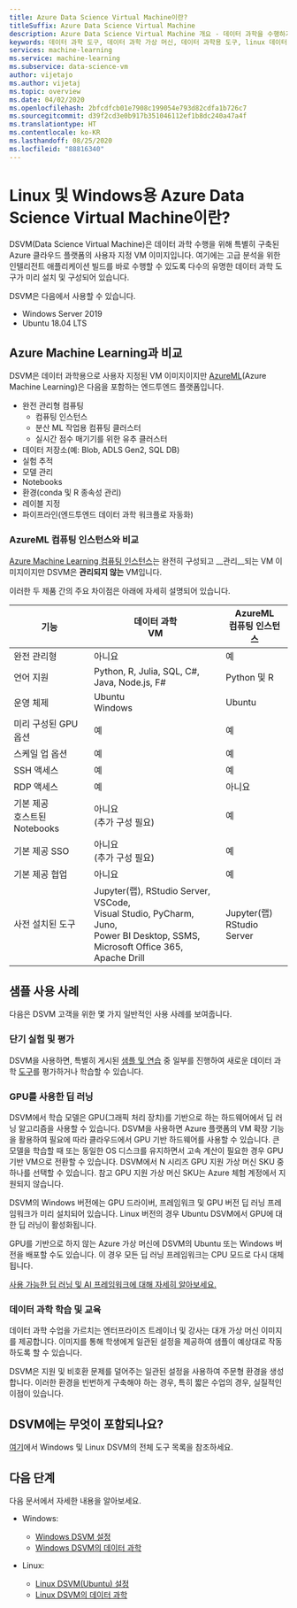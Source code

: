 ```yaml
---
title: Azure Data Science Virtual Machine이란?
titleSuffix: Azure Data Science Virtual Machine
description: Azure Data Science Virtual Machine 개요 - 데이터 과학을 수행하기 위해 미리 설치 및 구성된 도구와 라이브러리가 있는 Azure 클라우드 플랫폼에서 가상 머신을 쉽게 사용할 수 있습니다.
keywords: 데이터 과학 도구, 데이터 과학 가상 머신, 데이터 과학용 도구, linux 데이터 과학
services: machine-learning
ms.service: machine-learning
ms.subservice: data-science-vm
author: vijetajo
ms.author: vijetaj
ms.topic: overview
ms.date: 04/02/2020
ms.openlocfilehash: 2bfcdfcb01e7908c199054e793d82cdfa1b726c7
ms.sourcegitcommit: d39f2cd3e0b917b351046112ef1b8dc240a47a4f
ms.translationtype: HT
ms.contentlocale: ko-KR
ms.lasthandoff: 08/25/2020
ms.locfileid: "88816340"
---
```

# <a name="what-is-the-azure-data-science-virtual-machine-for-linux-and-windows"></a>Linux 및 Windows용 Azure Data Science Virtual Machine이란?

DSVM(Data Science Virtual Machine)은 데이터 과학 수행을 위해 특별히 구축된 Azure 클라우드 플랫폼의 사용자 지정 VM 이미지입니다. 여기에는 고급 분석을 위한 인텔리전트 애플리케이션 빌드를 바로 수행할 수 있도록 다수의 유명한 데이터 과학 도구가 미리 설치 및 구성되어 있습니다.

DSVM은 다음에서 사용할 수 있습니다.

+ Windows Server 2019
+ Ubuntu 18.04 LTS

## <a name="comparison-with-azure-machine-learning"></a>Azure Machine Learning과 비교

DSVM은 데이터 과학용으로 사용자 지정된 VM 이미지이지만 [AzureML](https://docs.microsoft.com/azure/machine-learning/overview-what-is-azure-ml)(Azure Machine Learning)은 다음을 포함하는 엔드투엔드 플랫폼입니다.

+ 완전 관리형 컴퓨팅
  + 컴퓨팅 인스턴스
  + 분산 ML 작업용 컴퓨팅 클러스터
  + 실시간 점수 매기기를 위한 유추 클러스터
+ 데이터 저장소(예: Blob, ADLS Gen2, SQL DB)
+ 실험 추적
+ 모델 관리
+ Notebooks
+ 환경(conda 및 R 종속성 관리)
+ 레이블 지정
+ 파이프라인(엔드투엔드 데이터 과학 워크플로 자동화)

### <a name="comparison-with-azureml-compute-instances"></a>AzureML 컴퓨팅 인스턴스와 비교

[Azure Machine Learning 컴퓨팅 인스턴스](https://docs.microsoft.com/azure/machine-learning/concept-compute-instance)는 완전히 구성되고 __관리__되는 VM 이미지이지만 DSVM은 __관리되지 않는__ VM입니다.

이러한 두 제품 간의 주요 차이점은 아래에 자세히 설명되어 있습니다.


|기능 |데이터 과학<br>VM |AzureML<br>컴퓨팅 인스턴스  | 
|---------|---------|---------|
| 완전 관리형 | 아니요        | 예        |
|언어 지원     |  Python, R, Julia, SQL, C#,<br> Java, Node.js, F#       | Python 및 R        |
|운영 체제     | Ubuntu<br>Windows         |    Ubuntu     |
|미리 구성된 GPU 옵션     |  예       |    예     |
|스케일 업 옵션 | 예 | 예 |
|SSH 액세스    | 예        |    예     |
|RDP 액세스    | 예        |     아니요    |
|기본 제공<br>호스트된 Notebooks     |   아니요<br>(추가 구성 필요)      |      예   |
|기본 제공 SSO     | 아니요 <br>(추가 구성 필요)         |    예     |
|기본 제공 협업     | 아니요         | 예        |
|사전 설치된 도구     |  Jupyter(랩), RStudio Server, VSCode,<br> Visual Studio, PyCharm, Juno,<br>Power BI Desktop, SSMS, <br>Microsoft Office 365, Apache Drill       |     Jupyter(랩)<br> RStudio Server   |

## <a name="sample-use-cases"></a>샘플 사용 사례

다음은 DSVM 고객을 위한 몇 가지 일반적인 사용 사례를 보여줍니다.

### <a name="short-term-experimentation-and-evaluation"></a>단기 실험 및 평가

DSVM을 사용하면, 특별히 게시된 [샘플 및 연습](./dsvm-samples-and-walkthroughs.md) 중 일부를 진행하여 새로운 데이터 과학 [도구](./tools-included.md)를 평가하거나 학습할 수 있습니다.

### <a name="deep-learning-with-gpus"></a>GPU를 사용한 딥 러닝

DSVM에서 학습 모델은 GPU(그래픽 처리 장치)를 기반으로 하는 하드웨어에서 딥 러닝 알고리즘을 사용할 수 있습니다. DSVM을 사용하면 Azure 플랫폼의 VM 확장 기능을 활용하여 필요에 따라 클라우드에서 GPU 기반 하드웨어를 사용할 수 있습니다. 큰 모델을 학습할 때 또는 동일한 OS 디스크를 유지하면서 고속 계산이 필요한 경우 GPU 기반 VM으로 전환할 수 있습니다. DSVM에서 N 시리즈 GPU 지원 가상 머신 SKU 중 하나를 선택할 수 있습니다. 참고 GPU 지원 가상 머신 SKU는 Azure 체험 계정에서 지원되지 않습니다.

DSVM의 Windows 버전에는 GPU 드라이버, 프레임워크 및 GPU 버전 딥 러닝 프레임워크가 미리 설치되어 있습니다. Linux 버전의 경우 Ubuntu DSVM에서 GPU에 대한 딥 러닝이 활성화됩니다. 

GPU를 기반으로 하지 않는 Azure 가상 머신에 DSVM의 Ubuntu 또는 Windows 버전을 배포할 수도 있습니다. 이 경우 모든 딥 러닝 프레임워크는 CPU 모드로 다시 대체됩니다.

[사용 가능한 딥 러닝 및 AI 프레임워크에 대해 자세히 알아보세요.](dsvm-tools-deep-learning-frameworks.md)

### <a name="data-science-training-and-education"></a>데이터 과학 학습 및 교육

데이터 과학 수업을 가르치는 엔터프라이즈 트레이너 및 강사는 대개 가상 머신 이미지를 제공합니다. 이미지를 통해 학생에게 일관된 설정을 제공하여 샘플이 예상대로 작동하도록 할 수 있습니다.

DSVM은 지원 및 비호환 문제를 덜어주는 일관된 설정을 사용하여 주문형 환경을 생성합니다. 이러한 환경을 빈번하게 구축해야 하는 경우, 특히 짧은 수업의 경우, 실질적인 이점이 있습니다.


## <a name="whats-included-on-the-dsvm"></a>DSVM에는 무엇이 포함되나요?

[여기](tools-included.md)에서 Windows 및 Linux DSVM의 전체 도구 목록을 참조하세요.

## <a name="next-steps"></a>다음 단계

다음 문서에서 자세한 내용을 알아보세요.

+ Windows:
  + [Windows DSVM 설정](provision-vm.md)
  + [Windows DSVM의 데이터 과학](vm-do-ten-things.md)

+ Linux:
  + [Linux DSVM(Ubuntu) 설정](dsvm-ubuntu-intro.md)
  + [Linux DSVM의 데이터 과학](linux-dsvm-walkthrough.md)
